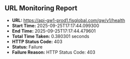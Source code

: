 ## URL Monitoring Report

- **URL:** https://api-gw1-prod1.fisglobal.com/gw/v1/health
- **Start Time:** 2025-09-25T17:17:44.099300
- **End Time:** 2025-09-25T17:17:44.479601
- **Total Time Taken:** 0.380301 seconds
- **HTTP Status Code:** 403
- **Status:** Failure
- **Failure Reason:** HTTP Status Code: 403
